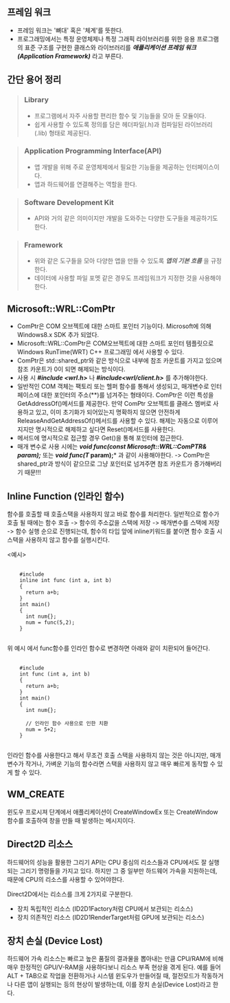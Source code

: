 프레임 워크 
- 
- 프레임 워크는 '뼈대' 혹은 '체계'를 뜻한다.
- 프로그래밍에서는 특정 운영체제나 특정 그래픽 라이브러리를 위한 응용 프로그램의 표준 구조를 구현한 클래스와 라이브러리를 ***애플리케이션 프레임 워크(Application Framework)*** 라고 부른다.

간단 용어 정리
- 
> ### Library
>  - 프로그램에서 자주 사용할 편리한 함수 및 기능들을 모아 둔 모듈이다.
>  - 쉽게 사용할 수 있도록 정의를 담은 헤더파일(.h)과 컴파일된 라이브러리(.lib) 형태로 제공된다.

> ### Application Programming Interface(API)
>   - 앱 개발을 위해 주로 운영체제에서 필요한 기능들을 제공하는 인터페이스이다.
>   - 앱과 하드웨어를 연결해주는 역할을 한다.

> ### Software Development Kit
>   - API와 거의 같은 의미이지만 개발을 도와주는 다양한 도구들을 제공하기도 한다.

> ### Framework
>   - 위와 같은 도구들을 모아 다양한 앱을 만들 수 있도록 ***앱의 기본 흐름*** 을 규정한다.
>   - 데이터에 사용할 파일 포멧 같은 경우도 프레임워크가 지정한 것을 사용해야한다.


Microsoft::WRL::ComPtr
- 
- ComPtr은 COM 오브젝트에 대한 스마트 포인터 기능이다. Microsoft에 의해 Windows8.x SDK 추가 되었다.
- Microsoft::WRL::ComPtr은 COM오브젝트에 대한 스마트 포인터 템플릿으로 Windows RunTime(WRT) C++ 프로그래밍 에서 사용할 수 있다.
- ComPtr은 std::shared_ptr와 같은 방식으로 내부에 참조 카운트를 가지고 있으며 참조 카운트가 0이 되면 해제되는 방식이다.
- 사용 시 ***#include <wrl.h>*** 나 ***#include<wrl/client.h>*** 를 추가해야한다.
- 일반적인 COM 객체는 팩토리 또는 헬퍼 함수를 통해서 생성되고, 매개변수로 인터페이스에 대한 포인터의 주소(**)를 넘겨주는 형태이다. ComPtr은 이런 특성을 GetAddressOf()메서드를 제공한다. 만약 ComPtr 오브젝트를 클래스 멤버로 사용하고 있고, 이미 초기화가 되어있는지 명확하지 않으면 안전하게 ReleaseAndGetAddressOf()메서드를 사용할 수 있다. 해제는 자동으로 이루어지지만 명시적으로 해제하고 싶다면 Reset()메서드를 사용한다.
- 메서드에 명시적으로 접근할 경우 Get()을 통해 포인터에 접근한다.
- 매개 변수로 사용 시에는 ***void func(const Microsoft::WRL::ComPTR<T>& param);*** 또는  ***void func(T* param);*** 과 같이 사용해야한다. -> ComPtr은 shared_ptr과 방식이 같으므로 그냥 포인터로 넘겨주면 참조 카운트가 증가해버리기 때문!!!

Inline Function (인라인 함수)
- 
함수를 호출할 때 호출스택을 사용하지 않고 바로 함수를 처리한다.
일반적으로 함수가 호출 될 때에는 함수 호출 -> 함수의 주소값을 스택에 저장 -> 매개변수를 스택에 저장 -> 함수 실행 순으로 진행되는데, 
함수의 타입 앞에 inline키워드를 붙이면 함수 호출 시 스택을 사용하지 않고 함수를 실행시킨다.

<예시>
<pre>
  <code>
    #include <iostream>
    inline int func (int a, int b)
    {
      return a+b;
    }
    int main()
    {
      int num{};
      num = func(5,2);
    }
  </code>
</pre>
위 예시 에서 func함수를 인라인 함수로 변경하면 아래와 같이 치환되어 들어간다.

<pre>
  <code>
    #include <iostream>
    int func (int a, int b)
    {
      return a+b;
    }
    int main()
    {
      int num{};
      
      // 인라인 함수 사용으로 인한 치환
      num = 5+2;
    }
  </code>
</pre>

인라인 함수를 사용한다고 해서 무조건 호출 스택을 사용하지 않는 것은 아니지만, 매개변수가 작거나, 가벼운 기능의 함수라면 스택을 사용하지 않고 매우 빠르게 동작할 수 있게 할 수 있다.

WM_CREATE
-
윈도우 프로시져 단계에서 애플리케이션이 CreateWindowEx 또는 CreateWindow 함수를 호출하여 창을 만들 때 발생하는 메시지이다.

Direct2D 리소스
-
하드웨어의 성능을 활용한 그리기 API는 CPU 중심의 리소스들과 CPU에서도 잘 실행되는 그리기 명령들을 가지고 있다. 하지만 그 중 일부만 하드웨어 가속을 지원하는데, 때문에 CPU의 리소스를 사용할 수 있어야한다.

Direct2D에서는 리소스를 크게 2가지로 구분한다.
- 장치 독립적인 리소스 (ID2D1Factory처럼 CPU에서 보관되는 리소스)
- 장치 의존적인 리소스 (ID2D1RenderTarget처럼 GPU에 보관되는 리소스)


장치 손실 (Device Lost)
-
하드웨어 가속 리소스는 빠르고 높은 품질의 결과물을 뽑아내는 만큼 CPU/RAM에 비해 매우 한정적인 GPU/V-RAM을 사용하다보니 리소스 부족 현상을 겪게 된다. 예를 들어 ALT + TAB으로 작업을 전환하거나 시스템 윈도우가 만들어질 때, 절전모드가 작동하거나 다른 앱이 실행되는 등의 현상이 발생하는데, 이를 장치 손실(Device Lost)라고 한다.


